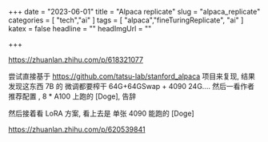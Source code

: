 +++
date = "2023-06-01"
title = "Alpaca replicate"
slug = "alpaca_replicate"
categories = [ "tech","ai" ]
tags = [ "alpaca","fineTuringReplicate", "ai" ]
katex = false
headline = ""
headImgUrl = ""

+++

https://zhuanlan.zhihu.com/p/618321077

尝试直接基于  https://github.com/tatsu-lab/stanford_alpaca 项目来复现, 结果发现这东西 7B 的 微调都要榨干 64G+64GSwap + 4090 24G.... 然后一看作者推荐配置 , 8 * A100 上跑的 [Doge], 告辞

然后接着看 LoRA 方案, 看上去是 单张 4090 能跑的 [Doge]

https://zhuanlan.zhihu.com/p/620539841
